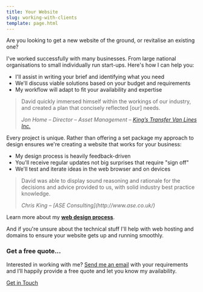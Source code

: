 ```yaml
---
title: Your Website
slug: working-with-clients
template: page.html
---
```


<p class="p--large">Are you looking to get a new website of the ground, or revitalise an existing one?</p>

I've worked successfully with many businesses. From large national organisations to small individually run start-ups. Here's how I can help you:

* I'll assist in writing your brief and identifying what you need
* We'll discuss viable solutions based on your budget and requirements
* My workflow will adapt to fit your availability and expertise

<blockquote>
  <p class="p--large p--quote">David quickly immersed himself within the workings of our industry, and created a plan that concisely reflected [our] needs.</p>
  <p class="p--small"><cite>Jon Home &ndash; Director &ndash; Asset Management &ndash; <a href="/2013/08/09/responsive-design-for-kings-transfer/">King’s Transfer Van Lines Inc.</a></cite></p>
</blockquote>

Every project is unique. Rather than offering a set package my approach to design ensures we're creating a website that works for your business:

* My design process is heavily feedback-driven
* You'll receive regular updates not big surprises that require "sign off"
* We'll test and iterate ideas in the web browser and on devices

<blockquote>
  <p class="p--large p--quote">David was able to display sound reasoning and rationale for the decisions and advice provided to us, with solid industry best practice knowledge.</p>
  <p class="p--small"><cite>Chris King &ndash; [ASE Consulting](http://www.ase.co.uk/)</cite></p>
</blockquote>

Learn more about my [**web design process**](/responsive-design/).

And if you're unsure about the technical stuff I'll help with web hosting and domains to ensure your website gets up and running smoothly.

<div class="boxed reversed">
    <h3>Get a free quote&hellip;</h3>
    <p>Interested in working with me? <a href="/contact/">Send me an email</a> with your requirements and I’ll happily provide a free quote and let you know my availability.</p>
    <a href="/contact/" class="button">Get in Touch</a>
</div>
